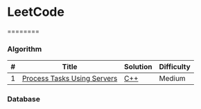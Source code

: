 # LeetCode

========

### Algorithm

| #   | Title                                                                                     | Solution             | Difficulty |
| --- | ----------------------------------------------------------------------------------------- | -------------------- | ---------- |
| 1   | [Process Tasks Using Servers](https://leetcode.com/problems/process-tasks-using-servers/) | [C++](./algorithms/) | Medium     |

### Database
